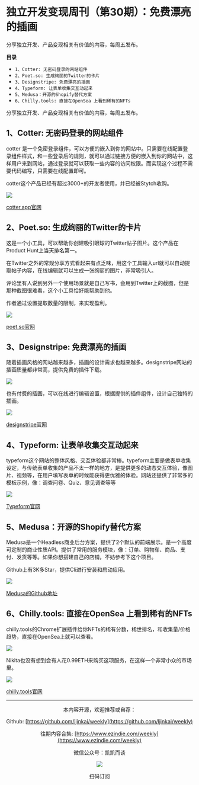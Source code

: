 # 独立开发变现周刊（第30期）：免费漂亮的插画

分享独立开发、产品变现相关有价值的内容，每周五发布。

**目录**
- `1、Cotter: 无密码登录的网站组件`
- `2、Poet.so: 生成绚丽的Twitter的卡片`
- `3、Designstripe: 免费漂亮的插画`
- `4、Typeform: 让表单收集交互动起来`
- `5、Medusa：开源的Shopify替代方案`
- `6、Chilly.tools: 直接在OpenSea 上看到稀有的NFTs`

分享独立开发、产品变现相关有价值的内容，每周五发布。

## 1、Cotter: 无密码登录的网站组件

cotter 是一个免密登录组件，可以方便的嵌入到你的网站中。只需要在线配置登录组件样式，和一些登录后的规则，就可以通过链接方便的嵌入到你的网站中，这样用户来到网站，通过登录就可以获取一些内容的访问权限。而实现这个过程不需要代码编写，只需要在线配置即可。

cotter这个产品已经有超过3000+的开发者使用，并已经被Stytch收购。

![](https://snimg.jamyido.top/large/008i3skNgy1gwrr669cdij31220puwfs.jpg)

[cotter.app官网](https://www.cotter.app/)

## 2、Poet.so: 生成绚丽的Twitter的卡片

这是一个小工具，可以帮助你创建吸引眼球的Twitter帖子图片。这个产品在Product Hunt上当天排名第一。

在Twitter之外的常规分享方式看起来有点乏味，用这个工具输入url就可以自动提取帖子内容，在线编辑就可以生成一张绚丽的图片，非常吸引人。

评论里有人说到另外一个使用场景就是自己写书，会用到Twitter上的截图，但是那种截图很难看，这个小工具恰好能帮助到他。

作者通过设置提取数量的限制，来实现盈利。

![](https://snimg.jamyido.top/large/008i3skNgy1gwrr68q839j31lv0u0tcb.jpg)

[poet.so官网](https://poet.so/)

## 3、Designstripe: 免费漂亮的插画

随着插画风格的网站越来越多，插画的设计需求也越来越多。designstripe网站的插画质量都非常高，提供免费的插件下载。

![](https://snimg.jamyido.top/large/008i3skNgy1gwrr68gixzj31370o142t.jpg)

也有付费的插画，可以在线进行编辑设置，根据提供的插件组件，设计自己独特的插画。

![](https://snimg.jamyido.top/large/008i3skNgy1gwrr688w23j30hn0ak0tp.jpg)

[designstripe官网](https://designstripe.com/)

## 4、Typeform: 让表单收集交互动起来

typeform这个网站的整体风格、交互体验都非常棒。typeform主要是做表单收集设定，与传统表单收集的产品不太一样的地方，是提供更多的动态交互体验，像图片、视频等，在用户填写表单的时候能获得更优雅的体验。网站还提供了非常多的模板示例，像：调查问卷、Quiz、意见调查等等

![](https://snimg.jamyido.top/large/008i3skNgy1gwrr6826l3j31280iiq4v.jpg)

[Typeform官网](https://www.typeform.com/)

## 5、Medusa：开源的Shopify替代方案

Medusa是一个Headless商业后台方案，提供了2个默认的前端展示。是一个高度可定制的商业性质API。提供了常用的服务模块，像：订单、购物车、商品、支付、发货等等。如果你想搭建自己的店铺，不妨参考下这个项目。

Github上有3K多Star，提供Cli进行安装和启动应用。

![](https://snimg.jamyido.top/large/008i3skNgy1gwrr67sbugj31mr0u0aft.jpg)

[Medusa的Github地址](https://github.com/medusajs/medusa)

## 6、Chilly.tools: 直接在OpenSea 上看到稀有的NFTs

chilly.tools的Chrome扩展插件给你NFTs的稀有分数，稀世排名，和收集量/价格趋势，直接在OpenSea上就可以查看。

![](https://snimg.jamyido.top/large/008i3skNgy1gwrr67hiukj31t40u0jxd.jpg)

Nikita也没有想到会有人花0.99ETH来购买这项服务，在这样一个非常小众的市场里。

![](https://snimg.jamyido.top/large/008i3skNgy1gwrrf5f663j30oo0tatc3.jpg)

[chilly.tools官网](https://chilly.tools/)

---
<center>
本内容开源，欢迎推荐或自荐：

Github: [https://github.com/ljinkai/weekly](https://github.com/ljinkai/weekly)

往期内容合集: [https://www.ezindie.com/weekly](https://www.ezindie.com/weekly)

微信公众号：凯凯而谈

![](http://qiniu.gafata.com/2019-03-17-web-bear.jpg?imageView2/2/w/200)

扫码订阅
</center>